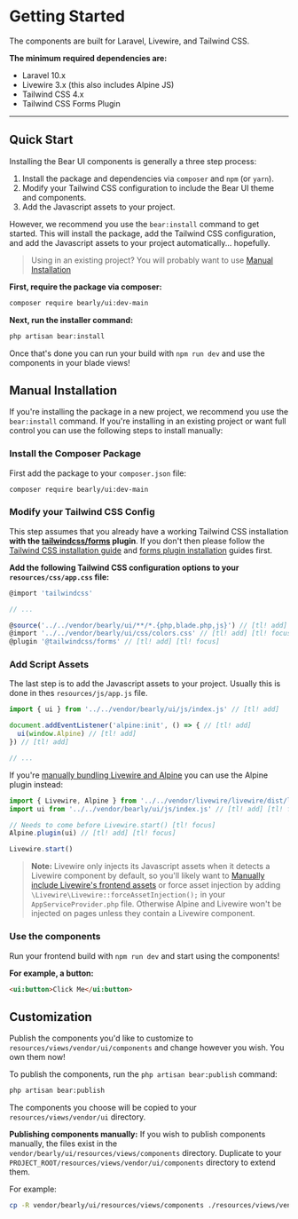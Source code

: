 # Getting Started

The components are built for Laravel, Livewire, and Tailwind CSS.

**The minimum required dependencies are:**
- Laravel 10.x
- Livewire 3.x (this also includes Alpine JS)
- Tailwind CSS 4.x
- Tailwind CSS Forms Plugin

---

## Quick Start

Installing the Bear UI components is generally a three step process:

1. Install the package and dependencies via `composer` and `npm` (or `yarn`).
2. Modify your Tailwind CSS configuration to include the Bear UI theme and components.
3. Add the Javascript assets to your project.

However, we recommend you use the `bear:install` command to get started. This will install the package, add the Tailwind CSS configuration, and add the Javascript assets to your project automatically... hopefully.

> Using in an existing project? You will probably want to use [Manual Installation](#manual-installation)

**First, require the package via composer:**
```bash
composer require bearly/ui:dev-main
```

**Next, run the installer command:**
```bash
php artisan bear:install
```

Once that's done you can run your build with `npm run dev` and use the components in your blade views!


## Manual Installation

If you're installing the package in a new project, we recommend you use the `bear:install` command. If you're installing in an existing project or want full control you can use the following steps to install manually:

### Install the Composer Package

First add the package to your `composer.json` file:
```bash
composer require bearly/ui:dev-main
```

### Modify your Tailwind CSS Config

This step assumes that you already have a working Tailwind CSS installation **with the [tailwindcss/forms](https://github.com/tailwindlabs/tailwindcss-forms) plugin**.
If you don't then please follow the [Tailwind CSS installation guide](https://tailwindcss.com/docs/guides/laravel) and [forms plugin installation](https://github.com/tailwindlabs/tailwindcss-forms?tab=readme-ov-file#installation) guides first.

**Add the following Tailwind CSS configuration options to your `resources/css/app.css` file:**
```js
@import 'tailwindcss'

// ...

@source('../../vendor/bearly/ui/**/*.{php,blade.php,js}') // [tl! add] [tl! focus]
@import '../../vendor/bearly/ui/css/colors.css' // [tl! add] [tl! focus]
@plugin '@tailwindcss/forms' // [tl! add] [tl! focus]
```

### Add Script Assets

The last step is to add the Javascript assets to your project. Usually this is done in thes `resources/js/app.js` file.
```js
import { ui } from '../../vendor/bearly/ui/js/index.js' // [tl! add]

document.addEventListener('alpine:init', () => { // [tl! add]
  ui(window.Alpine) // [tl! add]
}) // [tl! add]

// ...
```

If you're [manually bundling Livewire and Alpine](https://livewire.laravel.com/docs/installation#manually-bundling-livewire-and-alpine) you can use the Alpine plugin instead:
```js
import { Livewire, Alpine } from '../../vendor/livewire/livewire/dist/livewire.esm'
import ui from '../../vendor/bearly/ui/js/index.js' // [tl! add] [tl! focus]

// Needs to come before Livewire.start() [tl! focus]
Alpine.plugin(ui) // [tl! add] [tl! focus]

Livewire.start()
```

> **Note:** Livewire only injects its Javascript assets when it detects a Livewire component by default, so you'll likely want to [Manually include Livewire's frontend assets](https://livewire.laravel.com/docs/installation#manually-including-livewires-frontend-assets) or force asset injection by adding `\Livewire\Livewire::forceAssetInjection();` in your `AppServiceProvider.php` file. Otherwise Alpine and Livewire won't be injected on pages unless they contain a Livewire component.

### Use the components

Run your frontend build with `npm run dev` and start using the components!

**For example, a button:**
```html
<ui:button>Click Me</ui:button>
```

## Customization
Publish the components you'd like to customize to `resources/views/vendor/ui/components` and change however you wish. You own them now!

To publish the components, run the `php artisan bear:publish` command:
```bash
php artisan bear:publish
```
The components you choose will be copied to your `resources/views/vendor/ui` directory.

**Publishing components manually:**
If you wish to publish components manually, the files exist in the `vendor/bearly/ui/resources/views/components` directory. Duplicate to your `PROJECT_ROOT/resources/views/vendor/ui/components` directory to extend them.

For example:
```bash
cp -R vendor/bearly/ui/resources/views/components ./resources/views/vendor/ui/components
```
